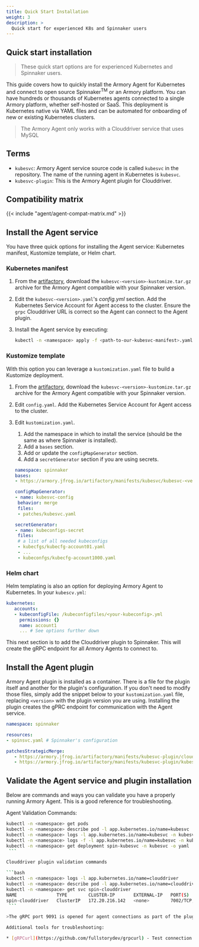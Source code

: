 ```yaml
---
title: Quick Start Installation
weight: 3
description: >
  Quick start for experienced K8s and Spinnaker users
---
```


## Quick start installation

>These quick start options are for experienced Kubernetes and Spinnaker users.

This guide covers how to quickly install the Armory Agent for Kubernetes and connect to open source Spinnaker<sup>TM</sup> or an Armory platform.  You can have hundreds or thousands of Kubernetes agents connected to a single Armory platform, whether self-hosted or SaaS.  This deployment is Kubernetes native via YAML files and can be automated for onboarding of new or existing Kubernetes clusters.

>The Armory Agent only works with a Clouddriver service that uses MySQL

## Terms

- `kubesvc`: Armory Agent service source code is called `kubesvc` in the repository. The name of the running agent in Kubernetes is `kubesvc`.
- `kubesvc-plugin`: This is the Armory Agent plugin for Clouddriver.

## Compatibility matrix

{{< include "agent/agent-compat-matrix.md" >}}

## Install the Agent service

You have three quick options for installing the Agent service: Kubernetes manifest, Kustomize template, or Helm chart.

### Kubernetes manifest

1. From the [artifactory](https://armory.jfrog.io/artifactory/manifests/kubesvc/), download the `kubesvc-<version>-kustomize.tar.gz` archive for the Armory Agent compatible with your Spinnaker version.
2. Edit the `kubesvc-<version>.yaml`'s _config.yml_ section. Add the  Kubernetes Service Account for Agent access to the cluster. Ensure the `grpc` Clouddriver URL is correct so the Agent can connect to the Agent plugin.
3. Install the Agent service by executing:

   ```bash
   kubectl -n <namespace> apply -f <path-to-our-kubesvc-manifest>.yaml
   ```

### Kustomize template

With this option you can leverage a `kustomization.yaml` file to build a Kustomize deployment.

1. From the [artifactory](https://armory.jfrog.io/artifactory/manifests/kubesvc/), download the `kubesvc-<version>-kustomize.tar.gz` archive for the Armory Agent compatible with your Spinnaker version.
2. Edit `config.yaml`. Add the Kubernetes Service Account for Agent access to the cluster.
3. Edit `kustomization.yaml`.

   1. Add the namespace in which to install the service (should be the same as where Spinnaker is installed).
   1. Add a `bases` section.
	1. Add or update the `configMapGenerator` section.
	1. Add a `secretGenerator` section if you are using secrets.

	```yaml
   namespace: spinnaker
   bases:
   - https://armory.jfrog.io/artifactory/manifests/kubesvc/kubesvc-<version>-kustomize.tar.gz

   configMapGenerator:
   - name: kubesvc-config
     behavior: merge
     files:
     - patches/kubesvc.yaml

   secretGenerator:
   - name: kubeconfigs-secret
     files:
     # a list of all needed kubeconfigs
     - kubecfgs/kubecfg-account01.yaml  
     - ...
     - kubeconfgs/kubecfg-account1000.yaml
   ```

### Helm chart

Helm templating is also an option for deploying Armory Agent to Kubernetes. In your `kubescv.yml`:

   ```yaml
   kubernetes:
      accounts:
      - kubeconfigFile: /kubeconfigfiles/<your-kubeconfig>.yml
        permissions: {}
        name: account1
        ... # See options further down
   ```

This next section is to add the Clouddriver plugin to Spinnaker.  This will create the gRPC endpoint for all Armory Agents to connect to.  


## Install the Agent plugin

Armory Agent plugin is installed as a container. There is a file for the plugin itself and another for the plugin's configuration. If you don't need to modify those files, simply add the snippet below to your `kustomization.yaml` file, replacing `<version>` with the plugin version you are using. Installing the plugin creates the gPRC endpoint for communication with the Agent service.

   ```yaml
   namespace: spinnaker

   resources:
   - spinsvc.yaml # Spinnaker's configuration

   patchesStrategicMerge:
      - https://armory.jfrog.io/artifactory/manifests/kubesvc-plugin/clouddriver-plugin-<version>.yaml
      - https://armory.jfrog.io/artifactory/manifests/kubesvc-plugin/kubesvc-plugin-config-<version>.yaml
   ```

## Validate the Agent service and plugin installation

Below are commands and ways you can validate you have a properly running Armory Agent. This is a good reference for troubleshooting.

Agent Validation Commands:

   ```bash
   kubectl -n <namespace> get pods
   kubectl -n <namespace> describe pod -l app.kubernetes.io/name=kubesvc
   kubectl -n <namespace> logs -l app.kubernetes.io/name=kubesvc -n kubesvc | grep connect
   kubectl -n <namespace> logs -f -l app.kubernetes.io/name=kubesvc -n kubesvc | grep connect
   kubectl -n <namespace> get deployment spin-kubesvc -n kubesvc -o yaml
	```

Clouddriver plugin validation commands

   ```bash
   kubectl -n <namespace> logs -l app.kubernetes.io/name=clouddriver
   kubectl -n <namespace> describe pod -l app.kubernetes.io/name=clouddriver
   kubectl -n <namespace> get svc spin-clouddriver
   NAME               TYPE        CLUSTER-IP       EXTERNAL-IP   PORT(S)             AGE
   spin-clouddriver   ClusterIP   172.20.216.142   <none>        7002/TCP,9091/TCP   89d
	```

>The gRPC port 9091 is opened for agent connections as part of the plugin installation.

Additional tools for troubleshooting:

* [gRPCurl](https://github.com/fullstorydev/grpcurl) - Test connection to Clouddriver to ensure proper traffic routing and ports are open.  



